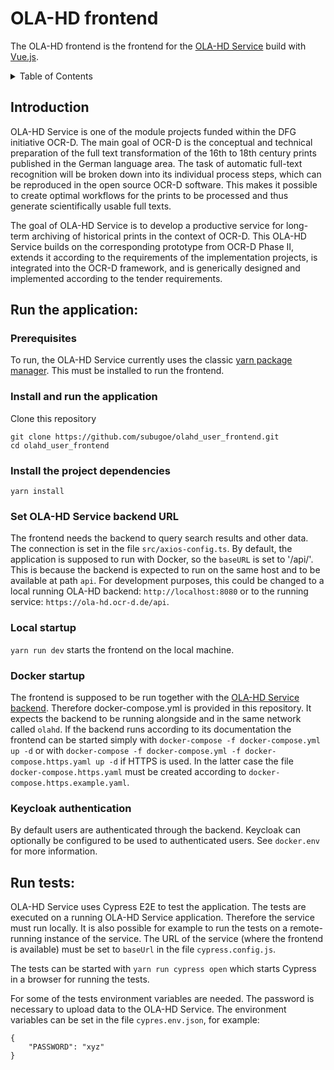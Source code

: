 OLA-HD frontend
===============

The OLA-HD frontend is the frontend for the [OLA-HD Service](https://github.com/subugoe/olahd_backend) build with [Vue.js](https://vuejs.org/).

<details>
  <summary>Table of Contents</summary>
  <ol>
    <li><a href="#introduction">Introduction</a></li>
    <li><a href="#run-the-application">Run the application</a></li>
    <li><a href="#run-tests">Run tests</a></li>
  </ol>
</details>


Introduction
------------
OLA-HD Service is one of the module projects funded within the DFG initiative OCR-D. The main goal
of OCR-D is the conceptual and technical preparation of the full text transformation of the 16th to
18th century prints published in the German language area. The task of automatic full-text
recognition will be broken down into its individual process steps, which can be reproduced in the
open source OCR-D software. This makes it possible to create optimal workflows for the prints to be
processed and thus generate scientifically usable full texts.

The goal of OLA-HD Service is to develop a productive service for long-term archiving of historical
prints in the context of OCR-D. This OLA-HD Service builds on the corresponding prototype from
OCR-D Phase II, extends it according to the requirements of the implementation projects, is
integrated into the OCR-D framework, and is generically designed and implemented according to the
tender requirements.


Run the application:
--------------------

### Prerequisites
To run, the OLA-HD Service currently uses the classic [yarn package
manager](https://classic.yarnpkg.com/lang/en/). This must be installed to run the frontend.

### Install and run the application
Clone this repository
```
git clone https://github.com/subugoe/olahd_user_frontend.git
cd olahd_user_frontend
```

### Install the project dependencies
`yarn install`

### Set OLA-HD Service backend URL
The frontend needs the backend to query search results and other data. The connection is set in the
file `src/axios-config.ts`. By default, the application is supposed to run with Docker, so the
`baseURL` is set to '/api/'. This is because the backend is expected to run on the same host and to
be available at path `api`. For development purposes, this could be changed to a local running
OLA-HD backend: `http://localhost:8080` or to the running service: `https://ola-hd.ocr-d.de/api`.

### Local startup
`yarn run dev` starts the frontend on the local machine.

### Docker startup
The frontend is supposed to be run together with the
[OLA-HD Service backend](https://github.com/subugoe/olahd_backend). Therefore docker-compose.yml is
provided in this repository. It expects the backend to be running alongside and in the same network
called `olahd`. If the backend runs according to its documentation the frontend can be started
simply with `docker-compose -f docker-compose.yml up -d` or with `docker-compose -f
docker-compose.yml -f docker-compose.https.yaml up -d` if HTTPS is used. In the latter case the
file `docker-compose.https.yaml` must be created according to `docker-compose.https.example.yaml`.

### Keycloak authentication
By default users are authenticated through the backend. Keycloak can optionally be configured to be
used to authenticated users. See `docker.env` for more information.


Run tests:
----------
OLA-HD Service uses Cypress E2E to test the application. The tests are executed on a running OLA-HD
Service application. Therefore the service must run locally. It is also possible for example to run
the tests on a remote-running instance of the service. The URL of the service (where the frontend is
available) must be set to `baseUrl` in the file `cypress.config.js`.

The tests can be started with `yarn run cypress open` which starts Cypress in a browser for running
the tests.

For some of the tests environment variables are needed. The password is necessary to upload data to
the OLA-HD Service. The environment variables can be set in the file `cypres.env.json`, for example:
```
{
    "PASSWORD": "xyz"
}
```
